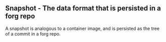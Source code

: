 ## Snapshot - The data format that is persisted in a forg repo

A snapshot is analogous to a container image, and is persisted as the tree of a commit in a forg repo.

